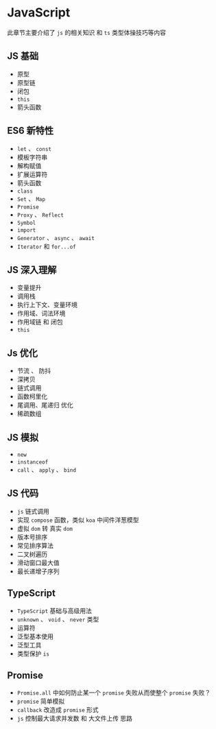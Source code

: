 # JavaScript


此章节主要介绍了 `js` 的相关知识 和 `ts` 类型体操技巧等内容

## JS 基础

- 原型
- 原型链
- 闭包
- `this`
- 箭头函数


## ES6 新特性

- `let` 、 `const`
- 模板字符串
- 解构赋值
- 扩展运算符
- 箭头函数
- `class`
- `Set` 、 `Map`
- `Promise`
- `Proxy` 、 `Reflect`
- `Symbol`
- `import`
- `Generator` 、 `async` 、 `await`
- `Iterator` 和 `for...of`


## JS 深入理解

- 变量提升
- 调用栈
- 执行上下文、变量环境
- 作用域、词法环境
- 作用域链 和 闭包
- `this`


## Js 优化

- 节流 、 防抖
- 深拷贝
- 链式调用
- 函数柯里化
- 尾调用、尾递归 优化
- 稀疏数组


## JS 模拟

- `new`
- `instanceof`
- `call` 、 `apply` 、 `bind`



## JS 代码

- `js` 链式调用
- 实现 `compose` 函数，类似 `koa` 中间件洋葱模型
- 虚拟 `dom` 转 真实 `dom`
- 版本号排序
- 常见排序算法
- 二叉树遍历
- 滑动窗口最大值
- 最长递增子序列


## TypeScript

- `TypeScript` 基础与高级用法
- `unknown` 、 `void` 、 `never` 类型
- 运算符
- 泛型基本使用
- 泛型工具
- 类型保护 `is`


## Promise

- `Promise.all` 中如何防⽌某⼀个 `promise` 失败从⽽使整个 `promise` 失败？
- `promise` 简单模拟
- `callback` 改造成 `promise` 形式
- `js` 控制最大请求并发数 和 大文件上传 思路
